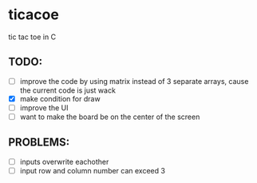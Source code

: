 # ticacoe
tic tac toe in C

## TODO:
- [ ] improve the code by using matrix instead of 3 separate arrays, cause the current code is just wack
- [X] make condition for draw
- [ ] improve the UI
- [ ] want to make the board be on the center of the screen

## PROBLEMS:
- [ ] inputs overwrite eachother
- [ ] input row and column number can exceed 3
